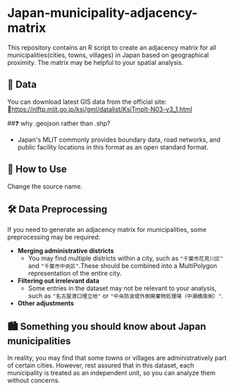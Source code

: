 # Japan-municipality-adjacency-matrix
This repository contains an R script to create an adjacency matrix for all municipalities(cities, towns, villages) in Japan based on geographical proximity. The matrix may be helpful to your spatial analysis.

## 📂 Data
You can download latest GIS data from the official site: 🔗https://nlftp.mlit.go.jp/ksj/gml/datalist/KsjTmplt-N03-v3_1.html

##❓ why .geojson rather than .shp?
- Japan's MLIT commonly provides boundary data, road networks, and public facility locations in this format as an open standard format.

## 🚀 How to Use
Change the source name.

## 🛠 Data Preprocessing
If you need to generate an adjacency matrix for municipalities, some preprocessing may be required:
- **Merging administrative districts**
  - You may find multiple districts within a city, such as `"千葉市花見川区"` and `"千葉市中央区"`.These should be combined into a MultiPolygon representation of the entire city.
- **Filtering out irrelevant data**
  - Some entries in the dataset may not be relevant to your analysis, such as `"名古屋港口埋立地"` or `"中央防波堤外側廃棄物処理場（中潮橋南側）"`.
- **Other adjustments**

## 🏙️ Something you should know about Japan municipalities
In reality, you may find that some towns or villages are administratively part of certain cities. However, rest assured that in this dataset, each municipality is treated as an independent unit, so you can analyze them without concerns.





